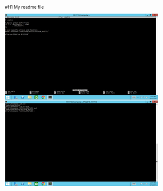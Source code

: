 #H1
My readme file

![Screenshot 1 Assignment 2: my .bashrc](screenshot1.png)
![Screenshot 1 Assignment 2: my .bashrc](pwd_pui2016_pwd_screenshot.png)
